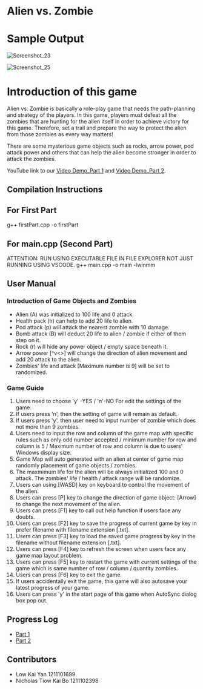 # Alien vs. Zombie

# Sample Output
![Screenshot_23](https://user-images.githubusercontent.com/123613860/218414554-cf010b02-75ad-461f-ba4a-a2daf7fe4288.png)

![Screenshot_25](https://user-images.githubusercontent.com/123613860/218422820-84a232c1-67b9-4e93-b88d-e8c9c3c28b84.png)


# Introduction of this game


Alien vs. Zombie is basically a role-play game that needs the path-planning and strategy of the players. In this game, players must defeat all the zombies that are hunting for the alien itself in order to achieve victory for this game. Therefore, set a trail and prepare the way to protect the alien from those zombies as every way matters!


There are some mysterious game objects such as rocks, arrow power, pod attack power and others that can help the alien become stronger in order to attack the zombies. 


YouTube link to our [Video Demo_Part 1](https://www.youtube.com/watch?v=klaqKXWuF1o) and [Video Demo_Part 2](https://youtu.be/kB-EhNpGuqU).


## Compilation Instructions

## For First Part
g++ firstPart.cpp -o firstPart

## For main.cpp (Second Part)
ATTENTION: RUN USING EXECUTABLE FILE IN FILE EXPLORER NOT JUST RUNNING USING VSCODE.
g++ main.cpp -o main -lwinmm


## User Manual
### Introduction of Game Objects and Zombies
- Alien (A) was initialized to 100 life and 0 attack. 
- Health pack (h) can help to add 20 life to alien.
- Pod attack (p) will attack the nearest zombie with 10 damage.
- Bomb attack (B) will deduct 20 life to alien / zombie if either of them step on it.
- Rock (r) will hide any power object / empty space beneath it.
- Arrow power [^v<>] will change the direction of alien movement and add 20 attack to the alien.
- Zombies' life and attack [Maximum number is 9] will be set to randomized.

### Game Guide
1. Users need to choose 'y' -YES / 'n'-NO For edit the settings of the game.
2. If users press 'n', then the setting of game will remain as default.
3. If users press 'y', then user need to input number of zombie which does not more than 9 zombies.
4. Users need to input the row and column of the game map with specific rules such as only odd number accepted / minimum number for row and column is 5 / Maximum number of row and column is due to users' Windows display size.
5. Game Map will auto generated with an alien at center of game map randomly placement of game objects / zombies.
6. The maxmimum life for the alien will be always initialized 100 and 0 attack. The zombies' life / health / attack range will be randomize.
7. Users can using [WASD] key on keyboard to control the movement of the alien.
8. Users can press [P] key to change the direction of game object: [Arrow] to change the next movement of the alien. 
9. Users can press [F1] key to call out help function if users face any doubts.
10. Users can press [F2] key to save the progress of current game by key in prefer filename with filename extension [.txt].
11. Users can press [F3] key to load the saved game progress by key in the filename without filename extension [.txt].
12. Users can press [F4] key to refresh the screen when users face any game map layout problem.
13. Users can press [F5] key to restart the game with current settings of the game which is same number of row / column / quantity zombies.
14. Users can press [F6] key to exit the game.
15. If users accidentally exit the game, this game will also autosave your latest progress of your game.
16. Users can press 'y' in the start page of this game when AutoSync dialog box pop out. 



## Progress Log


- [Part 1](PART1.md)
- [Part 2](PART2.md)


## Contributors


- Low Kai Yan 1211101699
- Nicholas Tiow Kai Bo 1211102398







